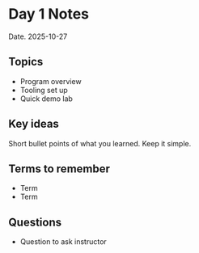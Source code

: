# Day 1 Notes

Date. 2025-10-27

## Topics

- Program overview
- Tooling set up
- Quick demo lab

## Key ideas

Short bullet points of what you learned. Keep it simple.

## Terms to remember

- Term
- Term

## Questions

- Question to ask instructor
